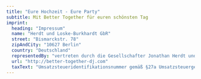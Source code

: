 ```yaml
---
title: "Eure Hochzeit - Eure Party"
subtitle: Mit Better Together für euren schönsten Tag
imprint:
  heading: "Impressum"
  name: "Herdt und Loske-Burkhardt GbR"
  street: "Bismarckstr. 78"
  zipAndCity: "10627 Berlin"
  country: "Deutschland"
  representedBy: "vertreten durch die Gesellschafter Jonathan Herdt und Vera Loske-Burkhardt"
  url: "http://better-together-dj.com"
  taxText: "Umsatzsteueridentifikationsnummer gemäß §27a Umsatzsteuergesetz: in Beantragung"
---
```

